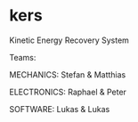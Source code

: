 # kers
Kinetic Energy Recovery System

Teams: 

MECHANICS: Stefan & Matthias

ELECTRONICS: Raphael & Peter

SOFTWARE: Lukas & Lukas

